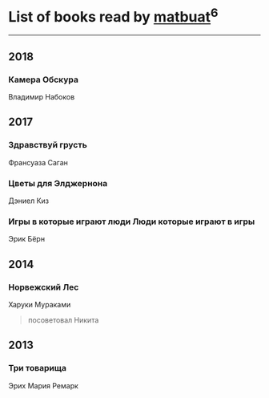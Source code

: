 # List of books read by [matbuat](https://plus.google.com/100824829138781301319)<sup>6</sup>
---

## 2018

### Камера Обскура
Владимир Набоков



## 2017

### Здравствуй грусть
Франсуаза Саган


### Цветы для Элджернона
Дэниел Киз


### Игры в которые играют люди Люди которые играют в игры
Эрик Бёрн



## 2014

### Норвежский Лес
Харуки Мураками
> посоветовал Никита



## 2013

### Три товарища
Эрих Мария Ремарк



